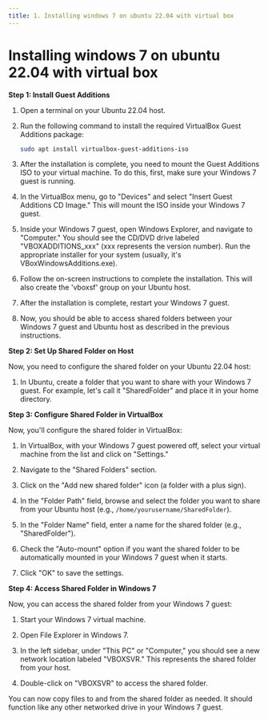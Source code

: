 ```yaml
---
title: 1. Installing windows 7 on ubuntu 22.04 with virtual box
---
```

# Installing windows 7 on ubuntu 22.04 with virtual box

**Step 1: Install Guest Additions**
1. Open a terminal on your Ubuntu 22.04 host.

2. Run the following command to install the required VirtualBox Guest Additions package:

   ```bash
   sudo apt install virtualbox-guest-additions-iso
   ```

3. After the installation is complete, you need to mount the Guest Additions ISO to your virtual machine. To do this, first, make sure your Windows 7 guest is running.

4. In the VirtualBox menu, go to "Devices" and select "Insert Guest Additions CD Image." This will mount the ISO inside your Windows 7 guest.

5. Inside your Windows 7 guest, open Windows Explorer, and navigate to "Computer." You should see the CD/DVD drive labeled "VBOXADDITIONS_xxx" (xxx represents the version number). Run the appropriate installer for your system (usually, it's VBoxWindowsAdditions.exe).

6. Follow the on-screen instructions to complete the installation. This will also create the 'vboxsf' group on your Ubuntu host.

7. After the installation is complete, restart your Windows 7 guest.

8. Now, you should be able to access shared folders between your Windows 7 guest and Ubuntu host as described in the previous instructions.






**Step 2: Set Up Shared Folder on Host**

Now, you need to configure the shared folder on your Ubuntu 22.04 host:

1. In Ubuntu, create a folder that you want to share with your Windows 7 guest. For example, let's call it "SharedFolder" and place it in your home directory.



**Step 3: Configure Shared Folder in VirtualBox**

Now, you'll configure the shared folder in VirtualBox:

1. In VirtualBox, with your Windows 7 guest powered off, select your virtual machine from the list and click on "Settings."

2. Navigate to the "Shared Folders" section.

3. Click on the "Add new shared folder" icon (a folder with a plus sign).

4. In the "Folder Path" field, browse and select the folder you want to share from your Ubuntu host (e.g., `/home/yourusername/SharedFolder`).

5. In the "Folder Name" field, enter a name for the shared folder (e.g., "SharedFolder").

6. Check the "Auto-mount" option if you want the shared folder to be automatically mounted in your Windows 7 guest when it starts.

7. Click "OK" to save the settings.

**Step 4: Access Shared Folder in Windows 7**

Now, you can access the shared folder from your Windows 7 guest:

1. Start your Windows 7 virtual machine.

2. Open File Explorer in Windows 7.

3. In the left sidebar, under "This PC" or "Computer," you should see a new network location labeled "VBOXSVR." This represents the shared folder from your host.

4. Double-click on "VBOXSVR" to access the shared folder.

You can now copy files to and from the shared folder as needed. It should function like any other networked drive in your Windows 7 guest.


